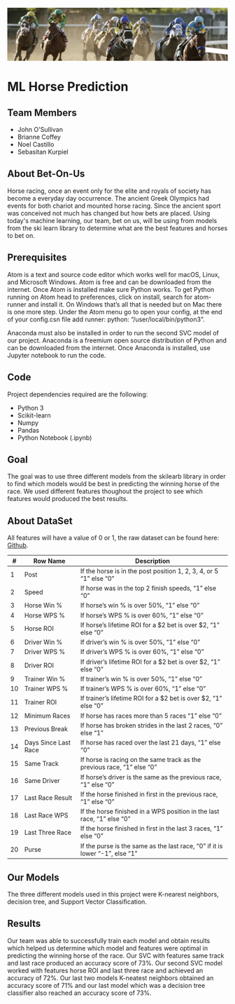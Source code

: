 <p align="center">
<img src="resources/horse.png">
</p>


# ML Horse Prediction

## Team Members

- John O'Sullivan
- Brianne Coffey
- Noel Castillo
- Sebasitan Kurpiel

## About Bet-On-Us

Horse racing, once an event only for the elite and royals of society has become a everyday day occurrence. The ancient Greek Olympics had events for both chariot and mounted horse racing. Since the ancient sport was conceived not much has changed but how bets are placed. Using today's machine learning, our team, bet on us, will be using from models from the ski learn library to determine what are the best features and horses to bet on.


## Prerequisites

Atom is a text and source code editor which works well for macOS, Linux, and Microsoft Windows. Atom is free and can be downloaded from the internet. Once Atom is installed make sure Python works. To get Python running on Atom head to preferences, click on install, search for atom-runner and install it. On Windows that’s all that is needed but on Mac there is one more step. Under the Atom menu go to open your config, at the end of your config.csn file add runner: python: “/user/local/bin/python3”.

Anaconda must also be installed in order to run the second SVC model of our project. Anaconda is a freemium open source distribution of Python and can be downloaded from the internet. Once Anaconda is installed, use Jupyter notebook to run the code.

## Code

Project dependencies required are the following:

* Python 3
* Scikit-learn
* Numpy
* Pandas
* Python Notebook (.ipynb)

## Goal

The goal was to use three different models from the skilearb library in order to find which models would be best in predicting the winning horse of the race. We used different features thoughout the project to see which features would produced the best results.

## About DataSet

All features will have a value of 0 or 1, the raw dataset can be found here: <a href="https://github.com/dominicplouffe/HorseRacingPrediction/tree/master/data">Github</a>.

| # | Row Name | Description |
| --- | --- | --- |
| 1 | Post | If the horse is in the post position 1, 2, 3, 4, or 5 “1” else “0” |
| 2 | Speed | If horse was in the top 2 finish speeds, “1” else “0” |
| 3 | Horse Win % | If horse’s win % is over 50%, “1” else “0” |
| 4 | Horse WPS % | If horse’s WPS % is over 60%, “1” else “0” |
| 5 | Horse ROI | If horse’s lifetime ROI for a $2 bet is over $2, “1” else “0” |
| 6 | Driver Win % | If driver’s win % is over 50%, “1” else “0” |
| 7 | Driver WPS % | If driver’s WPS % is over 60%, “1” else “0” |
| 8 | Driver ROI | If driver’s lifetime ROI for a $2 bet is over $2, “1” else “0” |
| 9 | Trainer Win % | If trainer’s win % is over 50%, “1” else “0” |
| 10 | Trainer WPS % | If trainer’s WPS % is over 60%, “1” else “0” |
| 11 | Trainer ROI | If trainer’s lifetime ROI for a $2 bet is over $2, “1” else “0” |
| 12 | Minimum Races | If horse has races more than 5 races “1” else “0” |
| 13 | Previous Break | If horse has broken strides in the last 2 races, “0” else “1” |
| 14 | Days Since Last Race | If horse has raced over the last 21 days, “1” else “0” |
| 15 | Same Track | If horse is racing on the same track as the previous race, “1” else “0” |
| 16 | Same Driver | If horse’s driver is the same as the previous race, “1” else “0” |
| 17 | Last Race Result | If the horse finished in first in the previous race, “1” else “0” |
| 18 | Last Race WPS | If the horse finished in a WPS position in the last race, “1” else “0” |
| 19 | Last Three Race | If the horse finished in first in the last 3 races, “1” else “0” |
| 20 | Purse | If the purse is the same as the last race, “0” if it is lower “-1”, else “1” |

## Our Models
The three different models used in this project were K-nearest neighbors, decision tree, and Support Vector Classification.

## Results 

Our team was able to successfully train each model and obtain results which helped us determine which model and features were optimal in predicting the winning horse of the race. Our SVC with features same track and last race produced an accuracy score of 73%. Our second SVC model worked with features horse ROI and last three race and achieved an accuracy of 72%. Our last two models K-neatest neighbors obtained an accuracy score of 71% and our last model which was a decision tree classifier also reached an accuracy score of 73%. 
